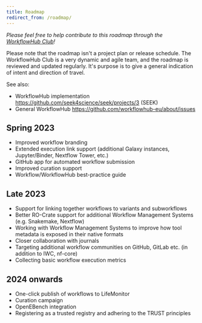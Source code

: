 ```yaml
---
title: Roadmap
redirect_from: /roadmap/
---
```



_Please feel free to help contribute to this roadmap through the [WorkflowHub Club](/community/)!_

Please note that the roadmap isn't a project plan or release schedule. 
The WorkflowHub Club is a very dynamic and agile team, and the roadmap is reviewed and updated regularly. 
It's purpose is to give a general indication of intent and direction of travel. 

See also:
  * WorkflowHub implementation <https://github.com/seek4science/seek/projects/3> (SEEK)
  * General WorkflowHub <https://github.com/workflowhub-eu/about/issues>

<!--
## Done
* [bio.tools](https://bio.tools) integration
* Front page redesign
* Improved user registration flow
* Displaying workflow test status via LifeMonitor API
* RO-Crate profile to describe Workflow Runs, including provenance and results
* UX improvements in light of UX study results

## Remove
* Nextflow -> Abstract CWL (**volunteers needed**, potential research/MsC project?)
* Execution support for other workflow types
* Search/filtering improvements
-->

## Spring 2023
* Improved workflow branding
* Extended execution link support (additional Galaxy instances, Jupyter/Binder, Nextflow Tower, etc.)
* GitHub app for automated workflow submission
* Improved curation support
* Workflow/WorkflowHub best-practice guide

## Late 2023
* Support for linking together workflows to variants and subworkflows
* Better RO-Crate support for additional Workflow Management Systems (e.g. Snakemake, Nextflow)
* Working with Workflow Management Systems to improve how tool metadata is exposed in their native formats
* Closer collaboration with journals
* Targeting additional workflow communities on GitHub, GitLab etc. (in addition to IWC, nf-core)
* Collecting basic workflow execution metrics

## 2024 onwards
* One-click publish of workflows to LifeMonitor
* Curation campaign
* OpenEBench integration
* Registering as a trusted registry and adhering to the TRUST principles
